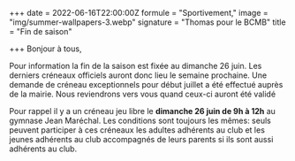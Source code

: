 +++
date = 2022-06-16T22:00:00Z
formule = "Sportivement,"
image = "img/summer-wallpapers-3.webp"
signature = "Thomas pour le BCMB"
title = "Fin de saison"

+++
Bonjour à tous,

Pour information la fin de la saison est fixée au dimanche 26 juin. Les derniers créneaux officiels auront donc lieu le semaine prochaine. Une demande de créneau exceptionnels pour début juillet a été effectué auprès de la mairie. Nous reviendrons vers vous quand ceux-ci auront été validé

Pour rappel il y a un créneau jeu libre le **dimanche 26 juin de 9h à 12h** au gymnase Jean Maréchal. Les conditions sont toujours les mêmes: seuls peuvent participer à ces créneaux les adultes adhérents au club et les jeunes adhérents au club accompagnés de leurs parents si ils sont aussi adhérents au club.